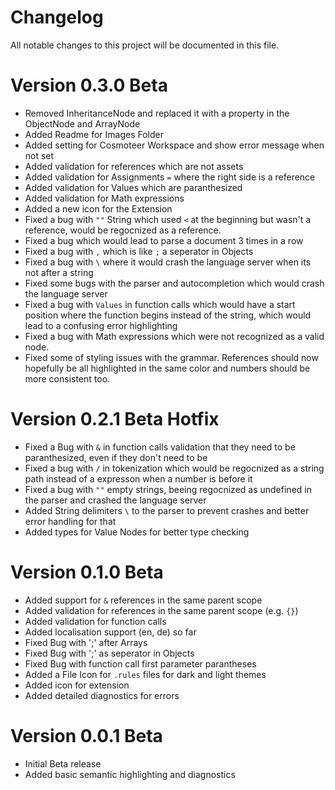# Changelog

All notable changes to this project will be documented in this file.

# Version 0.3.0 Beta
-   Removed InheritanceNode and replaced it with a property in the ObjectNode and ArrayNode
-   Added Readme for Images Folder
-   Added setting for Cosmoteer Workspace and show error message when not set
-   Added validation for references which are not assets
-   Added validation for Assignments `=`  where the right side is a reference
-   Added validation for Values which are paranthesized
-   Added validation for Math expressions
-   Added a new icon for the Extension
-   Fixed a bug with `""` String which used `<` at the beginning but wasn't a reference, would be regocnized as a reference.
-   Fixed a bug which would lead to parse a document 3 times in a row
-   Fixed a bug with `,` which is like `;` a seperator in Objects
-   Fixed a bug with `\` where it would crash the language server when its not after a string
-   Fixed some bugs with the parser and autocompletion which would crash the language server
-   Fixed a bug with `Values` in function calls which would have a start position where the function begins instead of the string, which would lead to a confusing error highlighting
-   Fixed a bug with Math expressions which were not recognized as a valid node.
-   Fixed some of styling issues with the grammar. References should now hopefully be all highlighted in the same color and numbers should be more consistent too.


# Version 0.2.1 Beta Hotfix
-   Fixed a Bug with `&` in function calls validation that they need to be paranthesized, even if they don't need to be
-   Fixed a bug with `/` in tokenization which would be regocnized as a string path instead of a expresson when a number is before it
-   Fixed a bug with `""` empty strings, beeing regocnized as undefined in the parser and crashed the language server
-   Added String delimiters `\` to the parser to prevent crashes and better error handling for that
-   Added types for Value Nodes for better type checking

# Version 0.1.0 Beta
-   Added support for `&` references in the same parent scope
-  	Added validation for references in the same parent scope (e.g. `{}`)
-   Added validation for function calls
-   Added localisation support (en, de) so far
-   Fixed Bug with ';' after Arrays
-   Fixed Bug with ';' as seperator in Objects
-   Fixed Bug with function call first parameter parantheses
-   Added a File Icon for `.rules` files for dark and light themes
-   Added icon for extension
-   Added detailed diagnostics for errors

# Version 0.0.1 Beta

-   Initial Beta release
-   Added basic semantic highlighting and diagnostics
